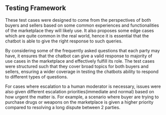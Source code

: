 ## Testing Framework
These test cases were designed to come from the perspectives of both buyers and sellers based on some common experiences and functionalities of the marketplace they will likely use. It also proposes some edge cases which are quite common in the real world, hence it is essential that the chatbot is able to give the right response to such queries. 

By considering some of the frequently asked questions that each party may have, it ensures that the chatbot can give a valid response to majority of use cases in the marketplace and effectively fulfill its role. The test cases were structured such that they cover broad topics for both buyers and sellers, ensuring a wider coverage in testing the chatbots ability to respond to different types of questions.

For cases where escalation to a human moderator is necessary, issues were also given different escalation priorities(immediate and normal) based on how urgent the matter is. For example, a scenario where buyer are trying to purchase drugs or weapons on the marketplace is given a higher priority compared to resolving a long dispute between 2 parties.
